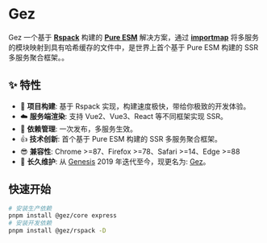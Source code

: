 # Gez
Gez 一个基于 **[Rspack](https://rspack.dev/)** 构建的 **[Pure ESM](https://gist.github.com/sindresorhus/a39789f98801d908bbc7ff3ecc99d99c)** 解决方案，通过 **[importmap](https://developer.mozilla.org/zh-CN/docs/Web/HTML/Element/script/type/importmap)** 将多服务的模块映射到具有哈希缓存的文件中，是世界上首个基于 Pure ESM 构建的 SSR 多服务聚合框架。。

## ✨ 特性
- 🚀 **项目构建**: 基于 Rspack 实现，构建速度极快，带给你极致的开发体验。
- ☁️ **服务端渲染**: 支持 Vue2、Vue3、React 等不同框架实现 SSR。
- 🎯 **依赖管理**: 一次发布，多服务生效。
- 👍 **技术创新**: 首个基于 Pure ESM 构建的 SSR 多服务聚合框架。
- 😎 **兼容性**: Chrome >=87、Firefox >=78、Safari >=14、Edge >=88
- 👏 **长久维护**: 从 [Genesis](https://www.npmjs.com/package/@fmfe/genesis-core) 2019 年迭代至今，现更名为: [Gez](https://www.npmjs.com/package/@gez/core)。

## 快速开始
```sh
# 安装生产依赖
pnpm install @gez/core express
# 安装开发依赖
pnpm install @gez/rspack -D
```